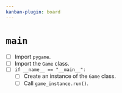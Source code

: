 ```yaml
---
kanban-plugin: board
---
```

# `main`
- [ ] Import `pygame`.
- [ ] Import the `Game` class.
- [ ] `if __name__ == "__main__":` 
    - [ ] Create an instance of the `Game` class.
    - [ ] Call `game_instance.run()`.
